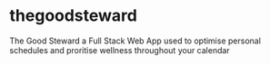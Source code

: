 # thegoodsteward
The Good Steward a Full Stack Web App used to optimise personal schedules and proritise wellness throughout your calendar
